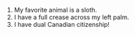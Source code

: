 1. My favorite animal is a sloth.
2. I have a full crease across my left palm. 
3. I have dual Canadian citizenship!
